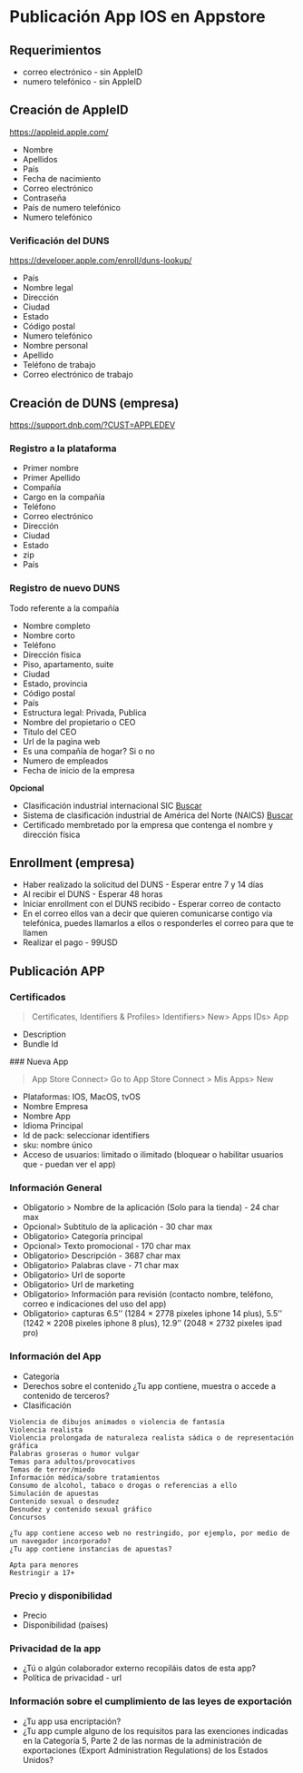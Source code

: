 # Publicación App IOS en Appstore

## Requerimientos

- correo electrónico - sin AppleID
- numero telefónico - sin AppleID

## Creación de AppleID

https://appleid.apple.com/

- Nombre
- Apellidos
- País
- Fecha de nacimiento
- Correo electrónico
- Contraseña
- País de numero telefónico
- Numero telefónico

### Verificación del DUNS

https://developer.apple.com/enroll/duns-lookup/

- País
- Nombre legal
- Dirección
- Ciudad
- Estado
- Código postal
- Numero telefónico
- Nombre personal
- Apellido
- Teléfono de trabajo
- Correo electrónico de trabajo

## Creación de DUNS  (empresa)

https://support.dnb.com/?CUST=APPLEDEV

### Registro a la plataforma 

- Primer nombre
- Primer Apellido
- Compañía
- Cargo en la compañía
- Teléfono
- Correo electrónico
- Dirección
- Ciudad
- Estado
- zip
- País

### Registro de nuevo DUNS
Todo referente a la compañía

- Nombre completo
- Nombre corto
- Teléfono
- Dirección física
- Piso, apartamento, suite
- Ciudad
- Estado, provincia
- Código postal
- País
- Estructura legal: Privada, Publica
- Nombre del propietario o CEO
- Titulo del CEO
- Url de la pagina web
- Es una compañía de hogar? Si o no
- Numero de empleados
- Fecha de inicio de la empresa

**Opcional**

- Clasificación industrial internacional SIC [Buscar](www.osha.gov/pls/imis/sicsearch.html)
- Sistema de clasificación industrial de América del Norte (NAICS) [Buscar](www.naics.com/search/)
- Certificado membretado por la empresa que contenga el nombre y dirección física

## Enrollment (empresa)
- Haber realizado la solicitud del DUNS - Esperar entre 7 y 14 días
- Al recibir el DUNS - Esperar 48 horas
- Iniciar enrollment con el DUNS recibido - Esperar correo de contacto
- En el correo ellos van a decir que quieren comunicarse contigo vía telefónica, puedes llamarlos a ellos o responderles el correo para que te llamen
- Realizar el pago - 99USD

## Publicación APP

### Certificados

> Certificates, Identifiers & Profiles> Identifiers> New> Apps IDs> App

- Description
- Bundle Id

### Nueva App
> App Store Connect> Go to App Store Connect > Mis Apps> New

- Plataformas: IOS, MacOS, tvOS
- Nombre Empresa
- Nombre App
- Idioma Principal
- Id de pack: seleccionar identifiers
- sku: nombre único
- Acceso de usuarios: limitado o ilimitado (bloquear o habilitar usuarios que - puedan ver el app)

### Información General
- Obligatorio > Nombre de la aplicación (Solo para la tienda) - 24 char max
- Opcional> Subtitulo de la aplicación - 30 char max
- Obligatorio> Categoría principal
- Opcional> Texto promocional - 170 char max
- Obligatorio> Descripción - 3687 char max
- Obligatorio> Palabras clave - 71 char max
- Obligatorio> Url de soporte
- Obligatorio> Url de marketing
- Obligatorio> Información para revisión (contacto nombre, teléfono, correo e indicaciones del uso del app)
- Obligatorio> capturas 6.5’’ (1284 × 2778 pixeles iphone 14 plus), 5.5’’ (1242 × 2208 pixeles iphone 8 plus), 12.9’’ (2048 × 2732 pixeles ipad pro)

### Información del App

- Categoría
- Derechos sobre el contenido ¿Tu app contiene, muestra o accede a contenido de terceros?
- Clasificación 

```
Violencia de dibujos animados o violencia de fantasía
Violencia realista
Violencia prolongada de naturaleza realista sádica o de representación gráfica
Palabras groseras o humor vulgar
Temas para adultos/provocativos
Temas de terror/miedo
Información médica/sobre tratamientos
Consumo de alcohol, tabaco o drogas o referencias a ello
Simulación de apuestas
Contenido sexual o desnudez
Desnudez y contenido sexual gráfico
Concursos

¿Tu app contiene acceso web no restringido, por ejemplo, por medio de un navegador incorporado?
¿Tu app contiene instancias de apuestas?

Apta para menores
Restringir a 17+

```

### Precio y disponibilidad
- Precio
- Disponibilidad (países)

### Privacidad de la app
- ¿Tú o algún colaborador externo recopiláis datos de esta app?
- Política de privacidad - url

### Información sobre el cumplimiento de las leyes de exportación
- ¿Tu app usa encriptación?
- ¿Tu app cumple alguno de los requisitos para las exenciones indicadas en la Categoría 5, Parte 2 de las normas de la administración de exportaciones (Export Administration Regulations) de los Estados Unidos?

